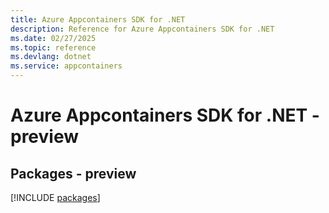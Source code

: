 ```yaml
---
title: Azure Appcontainers SDK for .NET
description: Reference for Azure Appcontainers SDK for .NET
ms.date: 02/27/2025
ms.topic: reference
ms.devlang: dotnet
ms.service: appcontainers
---
```

# Azure Appcontainers SDK for .NET - preview
## Packages - preview
[!INCLUDE [packages](appcontainers-index.md)]